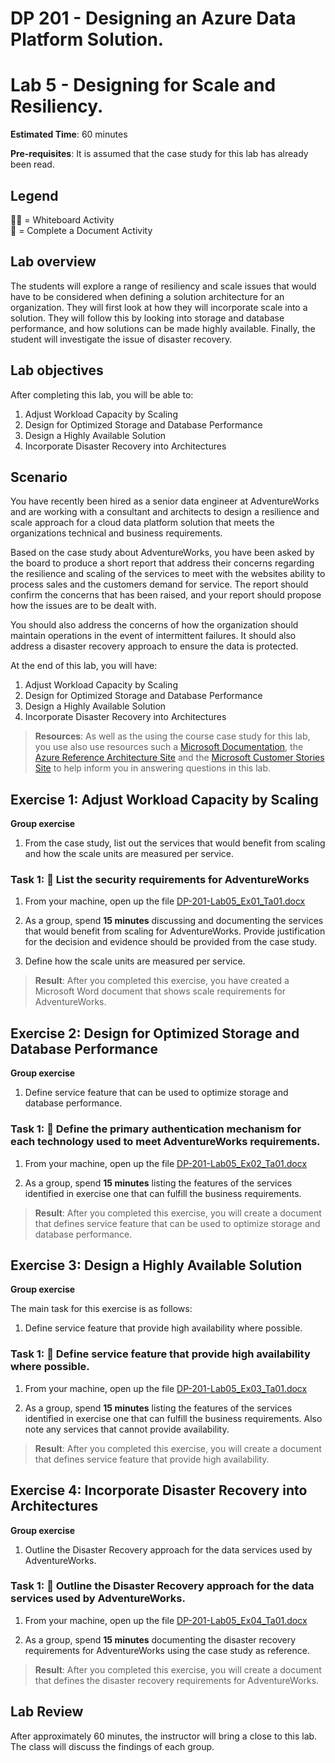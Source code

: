 # DP 201 - Designing an Azure Data Platform Solution.
# Lab 5 - Designing for Scale and Resiliency.

**Estimated Time**: 60 minutes

**Pre-requisites**: It is assumed that the case study for this lab has already been read.

## Legend  
👩‍🏫 = Whiteboard Activity  
📄 = Complete a Document Activity

## Lab overview

The students will explore a range of resiliency and scale issues that would have to be considered when defining a solution architecture for an organization. They will first look at how they will incorporate scale into a solution. They will follow this by looking into storage and database performance, and how solutions can be made highly available. Finally, the student will investigate the issue of disaster recovery.

## Lab objectives
  
After completing this lab, you will be able to:

1. Adjust Workload Capacity by Scaling
1. Design for Optimized Storage and Database Performance
1. Design a Highly Available Solution
1. Incorporate Disaster Recovery into Architectures

## Scenario
  
You have recently been hired as a senior data engineer at AdventureWorks and are working with a consultant and architects to design a resilience and scale approach for a cloud data platform solution that meets the organizations technical and business requirements.

Based on the case study about AdventureWorks, you have been asked by the board to produce a short report that address their concerns regarding the resilience and scaling of the services to meet with the websites ability to process sales and the customers demand for service. The report should confirm the concerns that has been raised, and your report should propose how the issues are to be dealt with.

You should also address the concerns of how the organization should maintain operations in the event of intermittent failures. It should also address a disaster recovery approach to ensure the data is protected.

At the end of this lab, you will have:

1. Adjust Workload Capacity by Scaling
1. Design for Optimized Storage and Database Performance
1. Design a Highly Available Solution
1. Incorporate Disaster Recovery into Architectures

>**Resources**: As well as the using the course case study for this lab, you use also use resources such a [Microsoft Documentation](https://docs.microsoft.com), the [Azure Reference Architecture Site](https://docs.microsoft.com/en-us/azure/architecture/reference-architectures/) and the [Microsoft Customer Stories Site](https://customers.microsoft.com/) to help inform you in answering questions in this lab.

## Exercise 1: Adjust Workload Capacity by Scaling

**Group exercise**
  
1. From the case study, list out the services that would benefit from scaling and how the scale units are measured per service.

### Task 1: 📄 List the security requirements for AdventureWorks

1. From your machine, open up the file [DP-201-Lab05_Ex01_Ta01.docx](../Labfiles/Starter/DP-201.5/DP-201-Lab05_Ex01_Ta01.docx)

2. As a group, spend **15 minutes** discussing and documenting the services that would benefit from scaling for AdventureWorks. Provide justification for the decision and evidence should be provided from the case study.

3. Define how the scale units are measured per service.

> **Result**: After you completed this exercise, you have created a Microsoft Word document that shows scale requirements for AdventureWorks.

## Exercise 2: Design for Optimized Storage and Database Performance

**Group exercise**
  
1. Define service feature that can be used to optimize storage and database performance.

### Task 1: 📄 Define the primary authentication mechanism for each technology used to meet AdventureWorks requirements.

1. From your machine, open up the file [DP-201-Lab05_Ex02_Ta01.docx](/Labfiles/Starter/DP-201.5/DP-201-Lab05_Ex02_Ta01.docx) 

1. As a group, spend **15 minutes** listing the features of the services identified in exercise one that can fulfill the business requirements.

> **Result**: After you completed this exercise, you will create a document that defines service feature that can be used to optimize storage and database performance.

## Exercise 3: Design a Highly Available Solution

**Group exercise**
  
The main task for this exercise is as follows:

1. Define service feature that provide high availability where possible.

### Task 1: 📄 Define service feature that provide high availability where possible.

1. From your machine, open up the file [DP-201-Lab05_Ex03_Ta01.docx](/Labfiles/Starter/DP-201.5/DP-201-Lab05_Ex03_Ta01.docx) 

1. As a group, spend **15 minutes** listing the features of the services identified in exercise one that can fulfill the business requirements. Also note any services that cannot provide availability.

> **Result**: After you completed this exercise, you will create a document that defines service feature that provide high availability.

## Exercise 4: Incorporate Disaster Recovery into Architectures

**Group exercise**
  
1. Outline the Disaster Recovery approach for the data services used by AdventureWorks.

### Task 1: 📄 Outline the Disaster Recovery approach for the data services used by AdventureWorks.

1. From your machine, open up the file [DP-201-Lab05_Ex04_Ta01.docx](/Labfiles/Starter/DP-201.5/DP-201-Lab05_Ex04_Ta01.docx) 

1. As a group, spend **15 minutes** documenting the disaster recovery requirements for AdventureWorks using the case study as reference.

> **Result**: After you completed this exercise, you will create a document that defines the disaster recovery requirements for AdventureWorks.

## Lab Review

After approximately 60 minutes, the instructor will bring a close to this lab. The class will discuss the findings of each group.